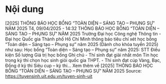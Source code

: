 # Nội dung

[2025] THÔNG BÁO HỌC BỔNG “TOÀN DIỆN – SÁNG TẠO – PHỤNG SỰ” NĂM 2025
T4, 09/04/2025 - 14:32
THÔNG BÁO HỌC BỔNG “TOÀN DIỆN – SÁNG TẠO – PHỤNG SỰ” NĂM 2025 Trường Đại học Công nghệ Thông tin - Đại học Quốc gia Thành phố Hồ Chí Minh thông báo tiêu chí xét học bổng “Toàn diện – Sáng tạo – Phụng sự” năm 2025 (Dành cho khóa tuyển 2025) như sau: Học bổng “Toàn diện – Sáng tạo – Phụng sự” năm 2025: STT Điều kiện Số lượng Giá trị học bổng Ghi chú - Thí sinh đạt giải nhất môn Tin học trong kỳ thi chọn học sinh giỏi quốc gia THPT. - Thí sinh đạt cúp Vàng, Bạc, Đồng ở kỳ thi Siêu cup – kỳ thi...
Xem thêm
về [2025] THÔNG BÁO HỌC BỔNG “TOÀN DIỆN – SÁNG TẠO – PHỤNG SỰ” NĂM 2025
Source: https://tuyensinh.uit.edu.vn/tuyen-sinh-uit